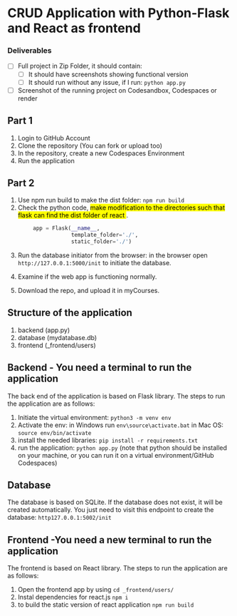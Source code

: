 # CRUD Application with Python-Flask and React as frontend

### Deliverables

- [ ] Full project in Zip Folder, it should contain:
    - [ ] It should have screenshots showing functional version
    - [ ] It should run without any issue, if I run: ```python app.py```
- [ ] Screenshot of the running project on Codesandbox, Codespaces or render

## Part 1

1. Login to GitHub Account
2. Clone the repository (You can fork or upload too)
3. In the repository, create a new Codespaces Environment
4. Run the application

## Part 2

1. Use npm run build to make the dist folder: ```npm run build```
2. Check the python code, <mark> make modification to the directories such that flask can find the dist folder of react </mark>.

```python 
        app = Flask(__name__, 
                    template_folder='./',
                    static_folder='./')
```

3. Run the database initiator from the browser:
in the browser open `http://127.0.0.1:5000/init` to initiate the database.

4. Examine if the web app is functioning normally.

5. Download the repo, and upload it in myCourses.

## Structure of the application

1. backend (app.py)
2. database (mydatabase.db)
3. frontend (_frontend/users)

## Backend - You need a terminal to run the application

The back end of the application is based on Flask library. The steps to run the application are as follows:

1. Initiate the virtual environment:
```python3 -m venv env```
2. Activate the env:
in Windows run ```env\source\activate.bat```
in  Mac OS: ```source env/bin/activate```
3. install the needed libraries:
```pip install -r requirements.txt```
4. run the application:
```python app.py``` (note that python should be installed on your machine, or you can run it on a virtual environment/GitHub Codespaces)

## Database

The database is based on SQLite. If the database does not exist, it will be created automatically.
You just need to visit this endpoint to create the database:
```http127.0.0.1:5002/init```

## Frontend -You need a new terminal to run the application

The frontend is based on React library. The steps to run the application are as follows:
 
 1. Open the frontend app by using `cd _frontend/users/`
 2. Instal dependencies for react.js `npm i`
 3. to build the static version of react application `npm run build`
